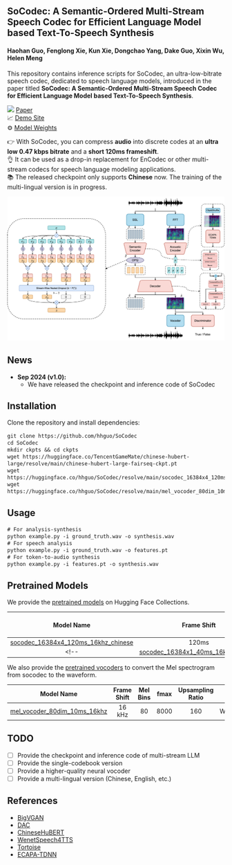 ## SoCodec: A Semantic-Ordered Multi-Stream Speech Codec for Efficient Language Model based Text-To-Speech Synthesis

#### **Haohan Guo**, Fenglong Xie, Kun Xie, Dongchao Yang, Dake Guo, Xixin Wu, Helen Meng

This repository contains inference scripts for SoCodec, an ultra-low-bitrate speech codec, dedicated to speech language models, introduced in the paper titled **SoCodec: A Semantic-Ordered Multi-Stream Speech Codec for Efficient Language Model based Text-To-Speech Synthesis**.

![](https://static.arxiv.org/static/browse/0.3.4/images/icons/favicon-16x16.png) [Paper](https://arxiv.org/abs/2409.00933) <br>
📈 [Demo Site](https://hhguo.github.io/DemoSoCodec)<br>
⚙ [Model Weights](https://huggingface.co/hhguo/SoCodec)

👉 With SoCodec, you can compress **audio** into discrete codes at an **ultra low 0.47 kbps bitrate** and a **short 120ms frameshift**.  <br>
👌 It can be used as a drop-in replacement for EnCodec or other multi-stream codecs for speech language modeling applications. <br>
📚 The released checkpoint only supports **Chinese** now. The training of the multi-lingual version is in progress.<br>

<center><img src="assets/socodec.png" width="800"></center>

## News
- **Sep 2024 (v1.0):**
  - We have released the checkpoint and inference code of SoCodec
  <!-- - We have released the test set for Socodec, available [**here**](https://hhguo.github.io/DemoSoCodec) -->

## Installation

Clone the repository and install dependencies:

```shell
git clone https://github.com/hhguo/SoCodec
cd SoCodec
mkdir ckpts && cd ckpts
wget https://huggingface.co/TencentGameMate/chinese-hubert-large/resolve/main/chinese-hubert-large-fairseq-ckpt.pt
wget https://huggingface.co/hhguo/SoCodec/resolve/main/socodec_16384x4_120ms_16khz_chinese.safetensors
wget https://huggingface.co/hhguo/SoCodec/resolve/main/mel_vocoder_80dim_10ms_16khz.safetensors
```

## Usage

```shell
# For analysis-synthesis
python example.py -i ground_truth.wav -o synthesis.wav
# For speech analysis
python example.py -i ground_truth.wav -o features.pt
# For token-to-audio synthesis
python example.py -i features.pt -o synthesis.wav
```

## Pretrained Models

We provide the [pretrained models](https://huggingface.co/hhguo/SoCodec) on Hugging Face Collections.

| Model Name                                                                                               | Frame Shift | Codebook Size | Number of Streams | Dataset |
|:--------------------------------------------------------------------------------------------------------:|:-------------:|:--------:|:-----:|:----------------:|
| [socodec_16384x4_120ms_16khz_chinese](https://huggingface.co/hhguo/SoCodec/resolve/main/socodec_16384x4_120ms_16khz_chinese.safetensors)             | 120ms        | 16384      | 4 | WenetSpeech4TTS |
<!-- | [socodec_16384x1_40ms_16khz_chinese](https://huggingface.co/nvidia/bigvgan_v2_44khz_128band_256x)             | 120ms        | 16384      | 4 | WenetSpeech4TTS | -->

We also provide the [pretrained vocoders](https://huggingface.co/hhguo/SoCodec) to convert the Mel spectrogram from socodec to the waveform.

| Model Name                                                                                               | Frame Shift | Mel Bins | fmax  | Upsampling Ratio | Dataset |
|:--------------------------------------------------------------------------------------------------------:|:-------------:|:--------:|:-----:|:----------------:|:--------------------------:|
| [mel_vocoder_80dim_10ms_16khz](https://huggingface.co/hhguo/SoCodec/resolve/main/mel_vocoder_80dim_10ms_16khz.safetensors)             | 16 kHz        | 80      | 8000 | 160 | WenetSpeech4TTS |

## TODO

- [ ] Provide the checkpoint and inference code of multi-stream LLM
- [ ] Provide the single-codebook version
- [ ] Provide a higher-quality neural vocoder
- [ ] Provide a multi-lingual version (Chinese, English, etc.)

## References

- [BigVGAN](https://github.com/NVIDIA/BigVGAN)
- [DAC](https://raw.githubusercontent.com/descriptinc/descript-audio-codec)
- [ChineseHuBERT](https://github.com/TencentGameMate/chinese_speech_pretrain)
- [WenetSpeech4TTS](https://wenetspeech4tts.github.io/wenetspeech4tts)
- [Tortoise](https://github.com/neonbjb/tortoise-tts)
- [ECAPA-TDNN](https://github.com/speechbrain/speechbrain/blob/develop/speechbrain/lobes/models/ECAPA_TDNN.py)